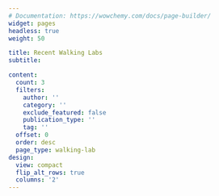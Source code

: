 ```yaml
---
# Documentation: https://wowchemy.com/docs/page-builder/
widget: pages
headless: true
weight: 50

title: Recent Walking Labs
subtitle:

content:
  count: 3
  filters:
    author: ''
    category: ''
    exclude_featured: false
    publication_type: ''
    tag: ''
  offset: 0
  order: desc
  page_type: walking-lab
design:
  view: compact
  flip_alt_rows: true
  columns: '2'
---
```

